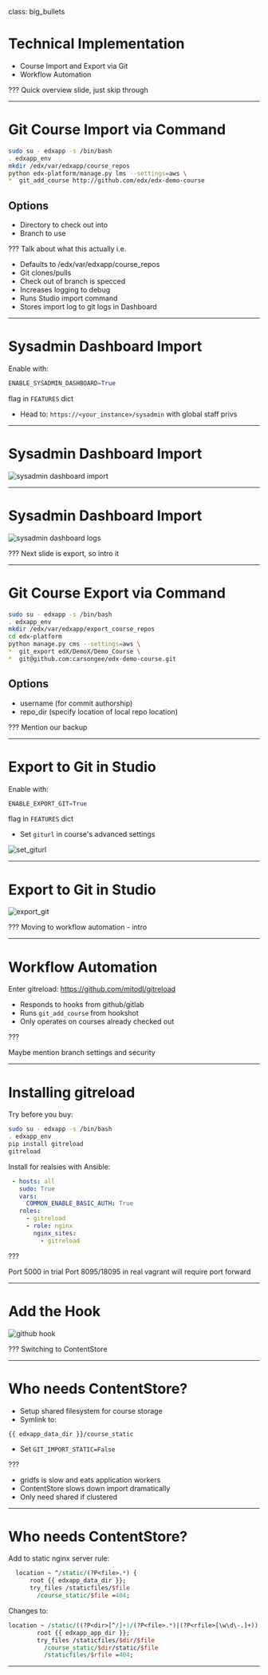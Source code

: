 class: big_bullets
# Technical Implementation

- Course Import and Export via Git
- Workflow Automation

???
Quick overview slide, just skip through

---

# Git Course Import via Command
```bash
sudo su - edxapp -s /bin/bash
. edxapp_env
mkdir /edx/var/edxapp/course_repos
python edx-platform/manage.py lms --settings=aws \
*  git_add_course http://github.com/edx/edx-demo-course 
```
## Options
- Directory to check out into
- Branch to use

???
Talk about what this actually i.e.
- Defaults to /edx/var/edxapp/course_repos
- Git clones/pulls
- Check out of branch is specced
- Increases logging to debug
- Runs Studio import command
- Stores import log to git logs in Dashboard

---

# Sysadmin Dashboard Import
Enable with:
```python
ENABLE_SYSADMIN_DASHBOARD=True
```
flag in `FEATURES` dict
- Head to: `https://<your_instance>/sysadmin` with global staff privs

---

# Sysadmin Dashboard Import

![sysadmin dashboard import](../assets/sysdash_import.png)

---

# Sysadmin Dashboard Import

![sysadmin dashboard logs](../assets/gitlog.png)

???
Next slide is export, so intro it

---

# Git Course Export via Command
```bash
sudo su - edxapp -s /bin/bash
. edxapp_env
mkdir /edx/var/edxapp/export_course_repos
cd edx-platform
python manage.py cms --settings=aws \
*  git_export edX/DemoX/Demo_Course \
*  git@github.com:carsongee/edx-demo-course.git
```

## Options
- username (for commit authorship)
- repo_dir (specify location of local repo location)

???
Mention our backup

---

# Export to Git in Studio
Enable with:
```python
ENABLE_EXPORT_GIT=True
```
flag in `FEATURES` dict
- Set `giturl` in course's advanced settings


![set_giturl](../assets/set_giturl.png)

---

# Export to Git in Studio

![export_git](../assets/export_git.png)

???
Moving to workflow automation - intro

---

# Workflow Automation
Enter gitreload:
https://github.com/mitodl/gitreload

- Responds to hooks from github/gitlab
- Runs `git_add_course` from hookshot
- Only operates on courses already checked out

???

Maybe mention branch settings and security

---

# Installing gitreload

Try before you buy:

```bash
sudo su - edxapp -s /bin/bash
. edxapp_env
pip install gitreload
gitreload
```
Install for realsies with Ansible:
```yaml
 - hosts: all
   sudo: True
   vars:
     COMMON_ENABLE_BASIC_AUTH: True
   roles:
     - gitreload
     - role: nginx
       nginx_sites:
         - gitreload
```

???

Port 5000 in trial
Port 8095/18095 in real
vagrant will require port forward

---

# Add the Hook

![github hook](../assets/hook.png)

???
Switching to ContentStore

---

# Who needs ContentStore?

- Setup shared filesystem for course storage
- Symlink to:
```
{{ edxapp_data_dir }}/course_static
```
- Set `GIT_IMPORT_STATIC=False`

???
- gridfs is slow and eats application workers
- ContentStore slows down import dramatically
- Only need shared if clustered
---

# Who needs ContentStore?

Add to static nginx server rule:
```perl
  location ~ ^/static/(?P<file>.*) {
      root {{ edxapp_data_dir }};
      try_files /staticfiles/$file
	    /course_static/$file =404;
```
Changes to:
```perl
location ~ /static/((?P<dir>[^/]+)/(?P<file>.*)|(?P<rfile>[\w\d\-.]+)) {
        root {{ edxapp_app_dir }};
        try_files /staticfiles/$dir/$file
		  /course_static/$dir/static/$file
		  /staticfiles/$rfile =404;
```

---

